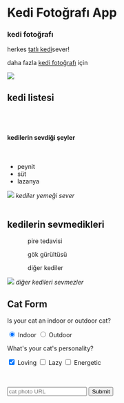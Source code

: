 <!DOCTYPE html>
<html>
  <head>
  <title>kedi</title>
</head>
<body>
    <h1>Kedi Fotoğrafı App</h1>
    <h3> kedi fotoğrafı</h3>
   
 <p>herkes <a href="https://tr.pinterest.com/romipins/cute-cats/"> tatlı kedi</a>sever!</p>
 <p>daha fazla <a href="https://unsplash.com/s/photos/cute-cat"> kedi fotoğrafı</a> için</p>
    <img src="sevimli.jpg">
 <h2>kedi listesi</h2>
 <br>
 <br>
 <h4>kedilerin sevdiği şeyler</h4>
 <br>
 <ul>
    <li>peynit</li>
    <li>süt</li>
    <li>lazanya</li>
 </ul>
    <img src="resimler.jpg">
    <i>kediler yemeği sever</i>
    <br>
    <br>
    <h2>kedilerin sevmedikleri</h2>
    <ul>
        <ol type="1">pire tedavisi</ol>
        <ol type="2">gök gürültüsü</ol>
        <ol type="3">diğer kediler</ol>
    </ul>
   <img src="kediler.jpg">
   <i>diğer kedileri sevmezler</i>

   <h2>Cat Form</h2>

<form>
  <p>Is your cat an indoor or outdoor cat?</p>
  <label><input type="radio" name="indoor-outdoor" value="indoor" checked> Indoor</label>
  <label><input type="radio" name="indoor-outdoor" value="outdoor"> Outdoor</label>

  <p>What's your cat's personality?</p>
  <label><input type="checkbox" name="personality" value="loving" checked> Loving</label>
  <label><input type="checkbox" name="personality" value="lazy"> Lazy</label>
  <label><input type="checkbox" name="personality" value="energetic"> Energetic</label>

  <br><br>
  <input type="text" placeholder="cat photo URL">
  <button type="submit">Submit</button>
</form>


 </body>
</html>
